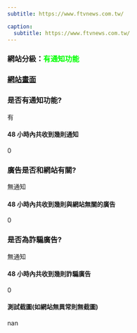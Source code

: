 ```yaml
---
subtitle: https://www.ftvnews.com.tw/

caption:
  subtitle: https://www.ftvnews.com.tw/
---
```


<h3>網站分級：<font color="#00FF00">有通知功能</font></h3>

### [網站畫面](https://www.ftvnews.com.tw/)
### 是否有通知功能?
有

#### 48 小時內共收到幾則通知
0

### 廣告是否和網站有關?
無通知

#### 48 小時內共收到幾則與網站無關的廣告
0

### 是否為詐騙廣告?
無通知

#### 48 小時內共收到幾則詐騙廣告
0

#### 測試截圖(如網站無異常則無截圖)
nan

